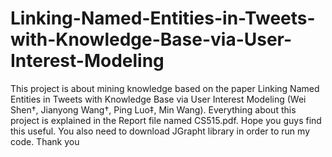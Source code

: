 # Linking-Named-Entities-in-Tweets-with-Knowledge-Base-via-User-Interest-Modeling
This project is about mining knowledge based on the paper Linking Named Entities in Tweets with Knowledge Base via User Interest Modeling
(Wei Shen†, Jianyong Wang†, Ping Luo‡, Min Wang). 
Everything about this project is explained in the Report file named CS515.pdf. Hope you guys find this useful.
You also need to download JGrapht library in order to run my code. 
Thank you
